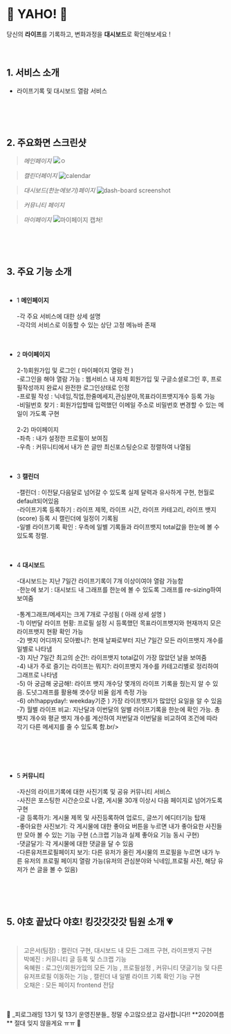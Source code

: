 

# 🥰 YAHO! 🥰
당신의 **라이프**를 기록하고, 변화과정을 **대시보드**로 확인해보세요 !
<br/>
<br/>
<br/>

## 1. 서비스 소개
- 라이프기록 및 대시보드 열람 서비스
<br/>
<br/>
<br/>

## 2. 주요화면 스크린샷

> _메인페이지_
![ㅇ](https://user-images.githubusercontent.com/65647080/90938078-2e5cd900-e443-11ea-98df-34f48346b71c.GIF)

> _캘린더페이지_
![calendar](https://user-images.githubusercontent.com/65647080/90938033-1422fb00-e443-11ea-8336-58f56e8364de.GIF)

> _대시보드(한눈에보기)페이지_
![dash-board screenshot](https://user-images.githubusercontent.com/65647080/90938022-0cfbed00-e443-11ea-8d5b-e184a6dfeb20.GIF)

> _커뮤니티 페이지_

> _마이페이지_
![마이페이지 캡쳐!](https://user-images.githubusercontent.com/65647080/90938039-16855500-e443-11ea-9427-93d1bb9e16ca.GIF)
<br/>
<br/>
<br/>

## 3. 주요 기능 소개<br/><br/>
- 1 **메인페이지** <br/><br/>
-각 주요 서비스에 대한 상세 설명<br/>
-각각의 서비스로 이동할 수 있는 상단 고정 메뉴바 존재<br/><br/><br/>

- 2 **마이페이지** <br/><br/>
  2-1)회원가입 및 로그인 ( 마이페이지 열람 전 ) <br/>
-로그인을 해야 열람 가능 : 웹서비스 내 자체 회원가입 및 구글소셜로그인 후, 프로필작성까지 완료시 완전한 로그인상태로 인정 <br/>
-프로필 작성 : 닉네임,직업,한줄메세지,관심분야,목표라이프뱃지개수 등록 가능 <br/>
-비밀번호 찾기 : 회원가입할때 입력했던 이메일 주소로 비밀번호 변경할 수 있는 메일이 가도록 구현 <br/><br/>
  2-2) 마이페이지<br/>
  -좌측 : 내가 설정한 프로필이 보여짐<br/>
  -우측 : 커뮤니티에서 내가 쓴 글만 최신포스팅순으로 정렬하여 나열됨<br/><br/><br/>

- 3 **캘린더** <br/><br/>
  -캘린더 : 이전달,다음달로 넘어갈 수 있도록 실제 달력과 유사하게 구현, 현월로 default되어있음<br/>
  -라이프기록 등록하기 : 라이프 제목, 라이프 시간, 라이프 카테고리, 라이프 뱃지(score) 등록 시 캘린더에 일정이 기록됨<br/>
  -일별 라이프기록 확인 : 우측에 일별 기록들과 라이프뱃지 total값을 한눈에 볼 수 있도록 정렬.<br/><br/><br/>
  
- 4 **대시보드** <br/><br/>
-대시보드는 지난 7일간 라이프기록이 7개 이상이여야 열람 가능함 <br/>
-한눈에 보기 : 대시보드 내 그래프를 한눈에 볼 수 있도록 그래프를 re-sizing하여 보여줌<br/><br/>
-통계그래프/메세지는 크게 7개로 구성됨 ( 아래 상세 설명 ) <br/>
-1) 이번달 라이프 현황: 프로필 설정 시 등록했던 목표라이프뱃지와 현재까지 모은 라이프뱃지 현황 확인 가능<br/>
-2) 뱃지 어디까지 모아봤니?: 현재 날짜로부터 지난 7일간 모든 라이프뱃지 개수를 일별로 나타냄 <br/>
-3) 지난 7일간 최고의 순간!: 라이프뱃지 total값이 가장 많았던 날을 보여줌 <br/>
-4) 내가 주로 즐기는 라이프는 뭐지?: 라이프뱃지 개수를 카테고리별로 정리하여 그래프로 나타냄 <br/>
-5) 아 궁금해 궁금해!: 라이프 뱃지 개수당 몇개의 라이프 기록을 줬는지 알 수 있음. 도넛그래프를 활용해 갯수당 비율 쉽게 측정 가능 <br/>
-6) oh!happyday!: weekday기준 ) 가장 라이프뱃지가 많았던 요일을 알 수 있음 <br/>
-7) 월별 라이프 비교: 지난달과 이번달의 일별 라이프기록을 한눈에 확인 가능. 총 뱃지 개수와 평균 뱃지 개수를 계산하여 저번달과 이번달을 비교하여 조건에 따라 각기 다른 메세지를 줄 수 있도록 함.br/>
<br/>

<br/><br/>
- 5 **커뮤니티**<br/><br/>
-자신의 라이프기록에 대한 사진기록 및 공유 커뮤니티 서비스<br/>
-사진은 포스팅한 시간순으로 나열, 게시물 30개 이상시 다음 페이지로 넘어가도록 구현<br/>
-글 등록하기: 게시물 제목 및 사진등록하여 업로드, 글쓰기 에디터기능 탑재 <br/>
-좋아요한 사진보기: 각 게시물에 대한 좋아요 버튼을 누르면 내가 좋아요한 사진들만 모아 볼 수 있는 기능 구현 (스크랩 기능과 실제 좋아요 기능 동시 구현)<br/>
-댓글달기: 각 게시물에 대한 댓글을 달 수 있음<br/>
-다른유저프로필페이지 보기: 다른 유저가 올린 게시물의 프로필을 누르면 내가 누른 유저의 프로필 페이지 열람 가능(유저의 관심분야와 닉네임,프로필 사진, 해당 유저가 쓴 글을 볼 수 있음)<br/>

<br/><br/><br/>

## 5. 야호 끝났다 야호! 킹갓갓갓갓 팀원 소개 💗<br/><br/>
>고은서(팀장) : 캘린더 구현, 대시보드 내 모든 그래프 구현, 라이프뱃지 구현<br/>
>박예진 : 커뮤니티 글 등록 및 스크랩 기능<br/>
>옥혜원 : 로그인/회원가입의 모든 기능 , 프로필설정 , 커뮤니티 댓글기능 및 다른유저프로필 이동하는 기능 , 캘린더 내 일별 라이프 기록 확인 기능 구현<br/>
>오채은 : 모든 페이지 frontend 전담 <br/>
<br/>
<br/>
💟 _피로그래밍 13기 및 13기 운영진분들_ 정말 수고많으셨고 감사합니다!! **2020여름** 절대 잊지 않을게요 ㅠㅠ 💟

